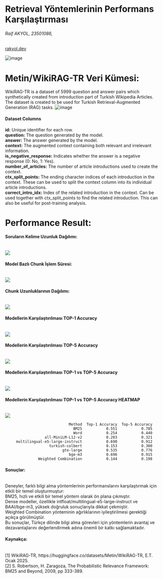 # Retrieval Yöntemlerinin Performans Karşılaştırması
<h6>Raif AKYOL, 23501086,</h6><a href="https://rakyol.dev/"> rakyol.dev</a>

![image](https://github.com/user-attachments/assets/87125c2e-c89f-41e4-94c3-4b296b8ee241)

# Metin/WikiRAG-TR Veri Kümesi:

WikiRAG-TR is a dataset of 5999 question and answer pairs which synthetically created from introduction part of Turkish Wikipedia Articles. The dataset is created to be used for Turkish Retrieval-Augmented Generation (RAG) tasks.
![image](https://github.com/user-attachments/assets/0fa9234a-2f4c-459c-8c9e-d9508a09fdc9)

<h4>Dataset Columns</h4>
<b>id:</b> Unique identifier for each row.<br>
<b>question:</b> The question generated by the model.<br>
<b>answer:</b> The answer generated by the model.<br>
<b>context:</b> The augmented context containing both relevant and irrelevant information.<br>
<b>is_negative_response:</b> Indicates whether the answer is a negative response (0: No, 1: Yes).<br>
<b>number_of_articles:</b> The number of article introductions used to create the context.<br>
<b>ctx_split_points:</b> The ending character indices of each introduction in the context. These can be used to split the context column into its individual article introductions.<br>
<b>correct_intro_idx:</b> Index of the related introduction in the context. Can be used together with ctx_split_points to find the related introduction. This can also be useful for post-training analysis.<br>

# Performance Result:

<h4>Soruların Kelime Uzunluk Dağılımı:</h4>
<br/>
<img src="https://github.com/raifakyol/LLM_WikiRAG-TR/blob/main/result/soru_uzunluk.png" width="auto">
<br/>

<h4>Model Bazlı Chunk İşlem Süresi:</h4>
<br/>
<img src="https://github.com/raifakyol/LLM_WikiRAG-TR/blob/main/result/chunk_islem_suresi.png" width="auto">
<br/>

<h4>Chunk Uzunluklarının Dağılımı:</h4>
<br/>
<img src="https://github.com/raifakyol/LLM_WikiRAG-TR/blob/main/result/chunk_uzunluk_dagilimi.png" width="auto">
<br/>

<h4>Modellerin Karşılaştırılması TOP-1 Accuracy</h4>
<br/>
<img src="https://github.com/raifakyol/LLM_WikiRAG-TR/blob/main/result/top1_accuracy.png" width="auto">
<br/>

<h4>Modellerin Karşılaştırılması TOP-5 Accuracy</h4>
<br/>
<img src="https://github.com/raifakyol/LLM_WikiRAG-TR/blob/main/result/top5_accuracy.png" width="auto">
<br/>

<h4>Modellerin Karşılaştırılması TOP-1 vs TOP-5 Accuracy</h4>
<br/>
<img src="https://github.com/raifakyol/LLM_WikiRAG-TR/blob/main/result/top1vstop5_accuracu.png" width="auto">
<br/>

<h4>Modellerin Karşılaştırılması TOP-1 vs TOP-5 Accuracy HEATMAP</h4>
<br/>
<img src="https://github.com/raifakyol/LLM_WikiRAG-TR/blob/main/result/accuracy_heatmap.png" width="auto">
<br/>

                                 Method  Top-1 Accuracy  Top-5 Accuracy
                                   BM25           0.551           0.785
                                   Word           0.254           0.440
                      all-MiniLM-L12-v2           0.203           0.321
         multilingual-e5-large-instruct           0.690           0.912
                        turkish-colbert           0.153           0.300
                              gte-large           0.535           0.776
                                 bge-m3           0.696           0.915
                   Weighted Combination           0.144           0.198


<h4>Sonuçlar:</h4><br/>
Deneyler, farklı bilgi alma yöntemlerinin performanslarını karşılaştırmak için etkili bir temel oluşturmuştur:<br/>
BM25, hızlı ve etkili bir temel yöntem olarak ön plana çıkmıştır.<br/>
Dense modeller, özellikle intfloat/multilingual-e5-large-instruct ve BAAI/bge-m3, yüksek doğruluk sonuçlarıyla dikkat çekmiştir.<br/>
Weighted Combination yönteminin ağırlıklarının iyileştirilmesi gerektiği açıkça görülmüştür.<br/>
Bu sonuçlar, Türkçe dilinde bilgi alma görevleri için yöntemlerin avantaj ve dezavantajlarını değerlendirmek adına önemli bir katkı sağlamaktadır.<br/>

<h4>Kaynakça:</h4><br/>
[1]	WikiRAG-TR, https://huggingface.co/datasets/Metin/WikiRAG-TR, E.T. Ocak 2025.<br/>
[2]	S. Robertson, H. Zaragoza, The Probabilistic Relevance Framework: BM25 and Beyond, 2009, pp 333-389.<br/>

